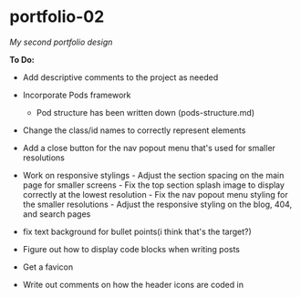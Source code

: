 # portfolio-02
*My second portfolio design*

**To Do:**
* Add descriptive comments to the project as needed
* Incorporate Pods framework
    * Pod structure has been written down (pods-structure.md)
* Change the class/id names to correctly represent elements
* Add a close button for the nav popout menu that's used for smaller resolutions
* Work on responsive stylings - Adjust the section spacing on the main page for smaller screens - Fix the top section splash image to display correctly at the lowest resolution - Fix the nav popout menu styling for the smaller resolutions - Adjust the responsive styling on the blog, 404, and search pages
* fix text background for bullet points(i think that's the target?)

* Figure out how to display code blocks when writing posts
* Get a favicon
* Write out comments on how the header icons are coded in
